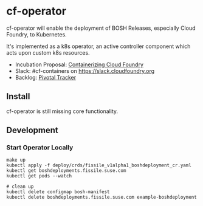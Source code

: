 # cf-operator

cf-operator will enable the deployment of BOSH Releases, especially Cloud Foundry, to Kubernetes.

It's implemented as a k8s operator, an active controller component which acts upon custom k8s resources.

* Incubation Proposal: [Containerizing Cloud Foundry](https://docs.google.com/document/d/1_IvFf-cCR4_Hxg-L7Z_R51EKhZfBqlprrs5NgC2iO2w/edit#heading=h.lybtsdyh8res)
* Slack: #cf-containers on <https://slack.cloudfoundry.org>
* Backlog: [Pivotal Tracker](https://www.pivotaltracker.com/n/projects/2192232)

## Install

cf-operator is still missing core functionality.

## Development

### Start Operator Locally

    make up
    kubectl apply -f deploy/crds/fissile_v1alpha1_boshdeployment_cr.yaml
    kubectl get boshdeployments.fissile.suse.com
    kubectl get pods --watch

    # clean up
    kubectl delete configmap bosh-manifest
    kubectl delete boshdeployments.fissile.suse.com example-boshdeployment
